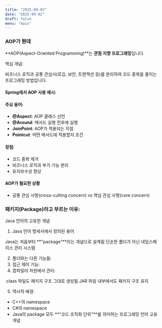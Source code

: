 ```yaml
---
title: "2025-09-02"
date: "2025-09-02"
draft: false
menu: "main"
---
```


### AOP가 뭔데

**AOP(Aspect-Oriented Programming)**는 **관점 지향 프로그래밍**입니다.

핵심 개념: 

비즈니스 로직과 공통 관심사(로깅, 보안, 트랜잭션 등)를 분리하여 코드 중복을 줄이는 프로그래밍 방법입니다.

#### Spring에서 AOP 사용 예시:

#### 주요 용어:

- **@Aspect**: AOP 클래스 선언
- **@Around**: 메서드 실행 전후에 실행  
- **JoinPoint**: AOP가 적용되는 지점
- **Pointcut**: 어떤 메서드에 적용할지 조건

#### 장점:

- 코드 중복 제거
- 비즈니스 로직과 부가 기능 분리
- 유지보수성 향상

#### AOP가 필요한 상황
- 공통 관심 사항(cross-cutting concern) vs 핵심 관심 사항(core concern)

### 패키지(Package)라고 부르는 이유:
Java 언어의 고유한 개념


1. Java 언어 명세서에서 정의된 용어

Java는 처음부터 **"package"**라는 개념으로 설계됨 단순한 폴더가 아닌 네임스페이스 관리 시스템

2. 폴더와는 다른 기능들:
3. 접근 제어 기능:
4. 컴파일러 차원에서 관리:

.class 파일도 패키지 구조 그대로 생성됨
JAR 파일 내부에서도 패키지 구조 유지

5. 역사적 배경:

- C++의 namespace
- C#의 namespace
- Java의 package 모두 **"코드 조직화 단위"**를 의미하는 프로그래밍 언어 고유 개념